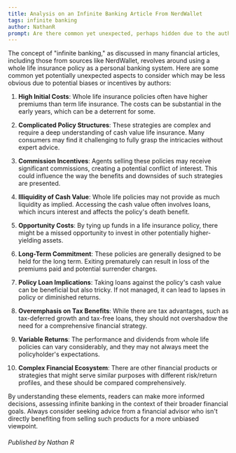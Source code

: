 ```yaml
---
title: Analysis on an Infinite Banking Article From NerdWallet
tags: infinite banking
author: NathanR
prompt: Are there common yet unexpected, perhaps hidden due to the author’s incentive to capitalize on the financial choices discussed in this article https://www.nerdwallet.com/article/insurance/infinite-banking
---
```

The concept of "infinite banking," as discussed in many financial articles, including those from sources like NerdWallet, revolves around using a whole life insurance policy as a personal banking system. Here are some common yet potentially unexpected aspects to consider which may be less obvious due to potential biases or incentives by authors:

1. **High Initial Costs**: Whole life insurance policies often have higher premiums than term life insurance. The costs can be substantial in the early years, which can be a deterrent for some.

2. **Complicated Policy Structures**: These strategies are complex and require a deep understanding of cash value life insurance. Many consumers may find it challenging to fully grasp the intricacies without expert advice.

3. **Commission Incentives**: Agents selling these policies may receive significant commissions, creating a potential conflict of interest. This could influence the way the benefits and downsides of such strategies are presented.

4. **Illiquidity of Cash Value**: Whole life policies may not provide as much liquidity as implied. Accessing the cash value often involves loans, which incurs interest and affects the policy's death benefit.

5. **Opportunity Costs**: By tying up funds in a life insurance policy, there might be a missed opportunity to invest in other potentially higher-yielding assets.

6. **Long-Term Commitment**: These policies are generally designed to be held for the long term. Exiting prematurely can result in loss of the premiums paid and potential surrender charges.

7. **Policy Loan Implications**: Taking loans against the policy's cash value can be beneficial but also tricky. If not managed, it can lead to lapses in policy or diminished returns.

8. **Overemphasis on Tax Benefits**: While there are tax advantages, such as tax-deferred growth and tax-free loans, they should not overshadow the need for a comprehensive financial strategy.

9. **Variable Returns**: The performance and dividends from whole life policies can vary considerably, and they may not always meet the policyholder's expectations.

10. **Complex Financial Ecosystem**: There are other financial products or strategies that might serve similar purposes with different risk/return profiles, and these should be compared comprehensively.

By understanding these elements, readers can make more informed decisions, assessing infinite banking in the context of their broader financial goals. Always consider seeking advice from a financial advisor who isn't directly benefiting from selling such products for a more unbiased viewpoint.




###### Published by Nathan R
